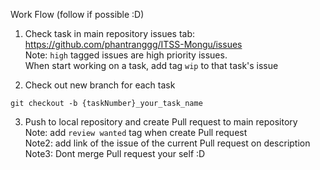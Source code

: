 Work Flow (follow if possible :D)

1. Check task in main repository issues tab: https://github.com/phantranggg/ITSS-Mongu/issues  
   Note: `high` tagged issues are high priority issues.  
   When start working on a task, add tag `wip` to that task's issue

2. Check out new branch for each task 
```
git checkout -b {taskNumber}_your_task_name
```

3. Push to local repository and create Pull request to main repository  
   Note: add `review wanted` tag when create Pull request  
   Note2: add link of the issue of the current Pull request on description  
   Note3: Dont merge Pull request your self :D
